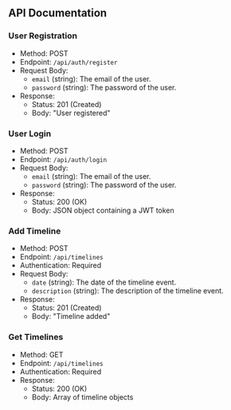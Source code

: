 ## API Documentation

### User Registration
- Method: POST
- Endpoint: `/api/auth/register`
- Request Body:
    - `email` (string): The email of the user.
    - `password` (string): The password of the user.
- Response:
    - Status: 201 (Created)
    - Body: "User registered"

### User Login
- Method: POST
- Endpoint: `/api/auth/login`
- Request Body:
    - `email` (string): The email of the user.
    - `password` (string): The password of the user.
- Response:
    - Status: 200 (OK)
    - Body: JSON object containing a JWT token

### Add Timeline
- Method: POST
- Endpoint: `/api/timelines`
- Authentication: Required
- Request Body:
    - `date` (string): The date of the timeline event.
    - `description` (string): The description of the timeline event.
- Response:
    - Status: 201 (Created)
    - Body: "Timeline added"

### Get Timelines
- Method: GET
- Endpoint: `/api/timelines`
- Authentication: Required
- Response:
    - Status: 200 (OK)
    - Body: Array of timeline objects

